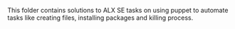 This folder contains solutions to ALX SE tasks on using puppet to automate tasks like creating files, installing packages and killing process.
